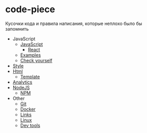 # code-piece
Кусочки кода и правила написания, которые неплохо было бы запомнить

* JavaScript
    * [JavaScript](/javascript/javascript.md)
        * [React](/javascript/frameworks/react.md)
    * [Examples](/javascript/javascript_code.md)
    * [Сheck yourself](/javascript/check.md)
* [Style](/style_sheet/css.md)
* [Html](/html/html.md)
    * [Template](/html/template.md)
* [Analytics](/analytics/terminology.md)
* [NodeJS](/node_js/node_js_code.md)
    * [NPM](/node_js/npm.md)
* Other
    * [Git](/other/git.md)
    * [Docker](/other/docker.md)
    * [Links](/other/links.md)
    * [Linux](/other/linux.md)
    * [Dev tools](/other/dev_tools.md)